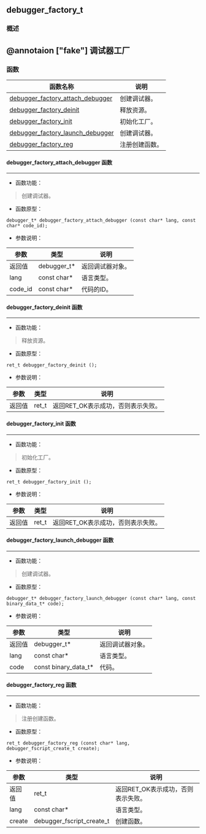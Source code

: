 ## debugger\_factory\_t
### 概述
@annotaion ["fake"]
调试器工厂
----------------------------------
### 函数
<p id="debugger_factory_t_methods">

| 函数名称 | 说明 | 
| -------- | ------------ | 
| <a href="#debugger_factory_t_debugger_factory_attach_debugger">debugger\_factory\_attach\_debugger</a> | 创建调试器。 |
| <a href="#debugger_factory_t_debugger_factory_deinit">debugger\_factory\_deinit</a> | 释放资源。 |
| <a href="#debugger_factory_t_debugger_factory_init">debugger\_factory\_init</a> | 初始化工厂。 |
| <a href="#debugger_factory_t_debugger_factory_launch_debugger">debugger\_factory\_launch\_debugger</a> | 创建调试器。 |
| <a href="#debugger_factory_t_debugger_factory_reg">debugger\_factory\_reg</a> | 注册创建函数。 |
#### debugger\_factory\_attach\_debugger 函数
-----------------------

* 函数功能：

> <p id="debugger_factory_t_debugger_factory_attach_debugger">创建调试器。

* 函数原型：

```
debugger_t* debugger_factory_attach_debugger (const char* lang, const char* code_id);
```

* 参数说明：

| 参数 | 类型 | 说明 |
| -------- | ----- | --------- |
| 返回值 | debugger\_t* | 返回调试器对象。 |
| lang | const char* | 语言类型。 |
| code\_id | const char* | 代码的ID。 |
#### debugger\_factory\_deinit 函数
-----------------------

* 函数功能：

> <p id="debugger_factory_t_debugger_factory_deinit">释放资源。

* 函数原型：

```
ret_t debugger_factory_deinit ();
```

* 参数说明：

| 参数 | 类型 | 说明 |
| -------- | ----- | --------- |
| 返回值 | ret\_t | 返回RET\_OK表示成功，否则表示失败。 |
#### debugger\_factory\_init 函数
-----------------------

* 函数功能：

> <p id="debugger_factory_t_debugger_factory_init">初始化工厂。

* 函数原型：

```
ret_t debugger_factory_init ();
```

* 参数说明：

| 参数 | 类型 | 说明 |
| -------- | ----- | --------- |
| 返回值 | ret\_t | 返回RET\_OK表示成功，否则表示失败。 |
#### debugger\_factory\_launch\_debugger 函数
-----------------------

* 函数功能：

> <p id="debugger_factory_t_debugger_factory_launch_debugger">创建调试器。

* 函数原型：

```
debugger_t* debugger_factory_launch_debugger (const char* lang, const binary_data_t* code);
```

* 参数说明：

| 参数 | 类型 | 说明 |
| -------- | ----- | --------- |
| 返回值 | debugger\_t* | 返回调试器对象。 |
| lang | const char* | 语言类型。 |
| code | const binary\_data\_t* | 代码。 |
#### debugger\_factory\_reg 函数
-----------------------

* 函数功能：

> <p id="debugger_factory_t_debugger_factory_reg">注册创建函数。

* 函数原型：

```
ret_t debugger_factory_reg (const char* lang, debugger_fscript_create_t create);
```

* 参数说明：

| 参数 | 类型 | 说明 |
| -------- | ----- | --------- |
| 返回值 | ret\_t | 返回RET\_OK表示成功，否则表示失败。 |
| lang | const char* | 语言类型。 |
| create | debugger\_fscript\_create\_t | 创建函数。 |

